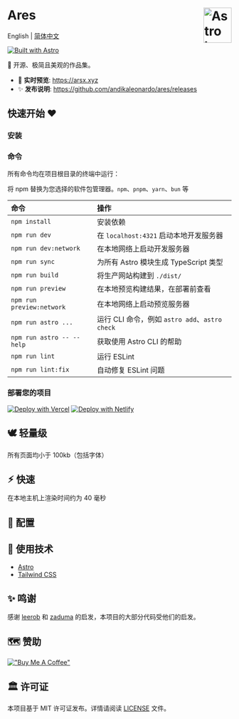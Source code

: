 # Ares <picture><source media="(prefers-color-scheme: dark)" srcset="https://astro.build/assets/press/astro-icon-light.png"><source media="(prefers-color-scheme: light)" srcset="https://astro.build/assets/press/astro-icon-dark.png"><img align="right" valign="center" height="79" width="63" src="https://astro.build/assets/press/astro-icon-dark.png" alt="Astro logo" /></picture>
English | [简体中文](./README.zh-CN.md)

[![Built with Astro](https://astro.badg.es/v2/built-with-astro/small.svg)](https://astro.build)

💠 开源、极简且美观的作品集。

- 🍿 **实时预览**: https://arsx.xyz
- ✨ **发布说明**: https://github.com/andikaleonardo/ares/releases


## 快速开始 ❤

### 安装

### 命令

所有命令均在项目根目录的终端中运行：

将 npm 替换为您选择的软件包管理器。`npm`、`pnpm`、`yarn`、`bun` 等

| 命令                     | 操作                                              |
| :------------------------ | :----------------------------------------------- |
| `npm install`             | 安装依赖                                          |
| `npm run dev`             | 在 `localhost:4321` 启动本地开发服务器            |
| `npm run dev:network`     | 在本地网络上启动开发服务器                        |
| `npm run sync`            | 为所有 Astro 模块生成 TypeScript 类型             |
| `npm run build`           | 将生产网站构建到 `./dist/`                        |
| `npm run preview`         | 在本地预览构建结果，在部署前查看                   |
| `npm run preview:network` | 在本地网络上启动预览服务器                        |
| `npm run astro ...`       | 运行 CLI 命令，例如 `astro add`、`astro check`   |
| `npm run astro -- --help` | 获取使用 Astro CLI 的帮助                        |
| `npm run lint`            | 运行 ESLint                                       |
| `npm run lint:fix`        | 自动修复 ESLint 问题                              |

### 部署您的项目

[![Deploy with Vercel](_deploy_vercel.svg)](https://vercel.com/new/clone?repository-url=https://github.com/andikaleonardo/ares)  [![Deploy with Netlify](_deploy_netlify.svg)](https://app.netlify.com/start/deploy?repository=https://github.com/andikaleonardo/ares)

## 🕊️ 轻量级
所有页面均小于 100kb（包括字体）

## ⚡︎ 快速
在本地主机上渲染时间约为 40 毫秒

## 📄 配置

## 🫶 使用技术

- [Astro](https://astro.build)
- [Tailwind CSS](https://tailwindcss.com/)

## ✨ 鸣谢

感谢 [leerob](https://github.com/hasparus/leerob) 和 [zaduma](https://github.com/hasparus/zaduma) 的启发，本项目的大部分代码受他们的启发。

## 🗺️ 赞助

[!["Buy Me A Coffee"](https://www.buymeacoffee.com/assets/img/custom_images/yellow_img.png)](https://www.buymeacoffee.com/andikaleonardo)

## 🏛️ 许可证

本项目基于 MIT 许可证发布。详情请阅读 [LICENSE](https://github.com/godruoyi/gblog/blob/astro/LICENSE) 文件。
